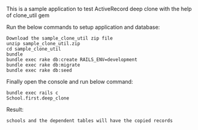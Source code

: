 This is a sample application to test ActiveRecord deep clone with the help of clone_util gem


Run the below commands to setup application and database:

    Download the sample_clone_util zip file
    unzip sample_clone_util.zip
    cd sample_clone_util
    bundle
    bundle exec rake db:create RAILS_ENV=development
    bundle exec rake db:migrate
    bundle exec rake db:seed
    
Finally open the console and run below command:
    
    bundle exec rails c
    School.first.deep_clone
    
Result:
    
    schools and the dependent tables will have the copied records

    

